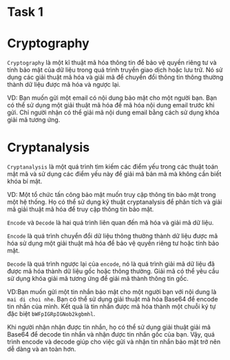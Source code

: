 # Task 1

# Cryptography
`Cryptography` là một kĩ thuật mã hóa thông tin để bảo vệ quyền riêng tư và tính bảo mật của dữ liệu trong quá trình truyền giao dịch hoặc lưu trữ. Nó sử dụng các giải thuật mã hóa và giải mã để chuyển đổi thông tin thông thường thành dữ liệu được mã hóa và ngược lại.

VD: Bạn muốn gửi một email có nội dung bảo mật cho một người bạn. Bạn có thể sử dụng một giải thuật mã hóa để mã hóa nội dung email trước khi gửi. Chỉ người nhận có thể giải mã nội dung email bằng cách sử dụng khóa giải mã tương ứng.

# Cryptanalysis
`Cryptanalysis` là một quá trình tìm kiếm các điểm yếu trong các thuật toán mật mã và sử dụng các điểm yếu này để giải mã bản mã mà không cần biết khóa bí mật.

VD: Một tổ chức tấn công bảo mật muốn truy cập thông tin bảo mật trong một hệ thống. Họ có thể sử dụng kỹ thuật cryptanalysis để phân tích và giải mã giải thuật mã hóa để truy cập thông tin bảo mật.

`Encode` và `Decode` là hai quá trình liên quan đến mã hóa và giải mã dữ liệu.

`Encode` là quá trình chuyển đổi dữ liệu thông thường thành dữ liệu được mã hóa sử dụng một giải thuật mã hóa để bảo vệ quyền riêng tư hoặc tính bảo mật.

`Decode` là quá trình ngược lại của `encode`, nó là quá trình giải mã dữ liệu đã được mã hóa thành dữ liệu gốc hoặc thông thường. Giải mã có thể yêu cầu sử dụng khóa giải mã tương ứng để giải mã thành thông tin gốc.

VD:Bạn muốn gửi một tin nhắn bảo mật cho một người bạn với nội dung là `mai di choi nhe`. Bạn có thể sử dụng giải thuật mã hóa Base64 để encode tin nhắn của mình. Kết quả là tin nhắn được mã hóa thành một chuỗi ký tự đặc biệt `bWFpIGRpIGNob2kgbmhl`.

Khi người nhận nhận được tin nhắn, họ có thể sử dụng giải thuật giải mã Base64 để decode tin nhắn và nhận được tin nhắn gốc của bạn.
Vậy, quá trình encode và decode giúp cho việc gửi và nhận tin nhắn bảo mật trở nên dễ dàng và an toàn hơn.
